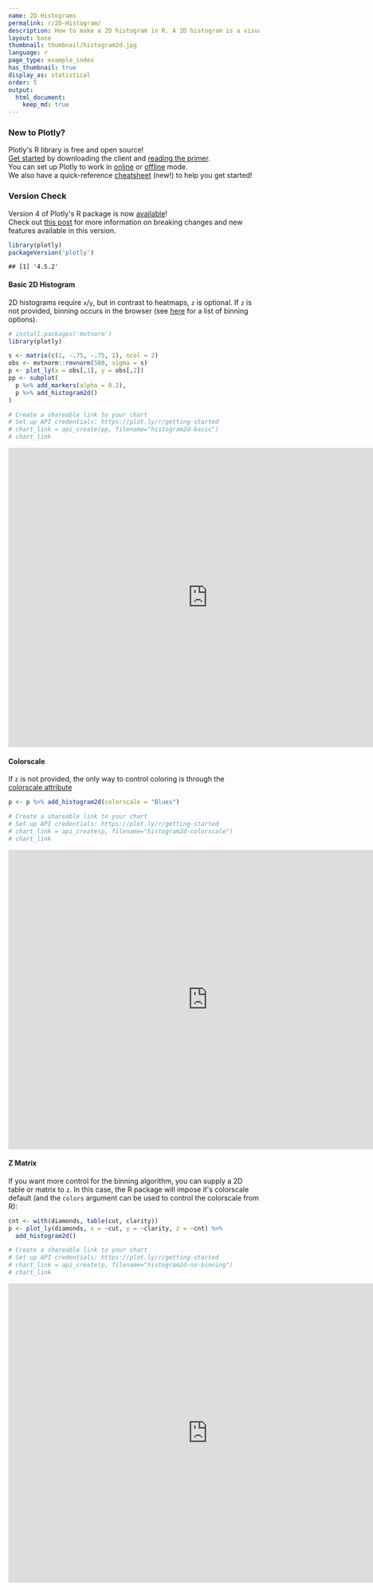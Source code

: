 ```yaml
---
name: 2D Histograms
permalink: r/2D-Histogram/
description: How to make a 2D histogram in R. A 2D histogram is a visualization of a bivariate distribution.
layout: base
thumbnail: thumbnail/histogram2d.jpg
language: r
page_type: example_index
has_thumbnail: true
display_as: statistical
order: 5
output:
  html_document:
    keep_md: true
---
```



### New to Plotly?

Plotly's R library is free and open source!<br>
[Get started](https://plot.ly/r/getting-started/) by downloading the client and [reading the primer](https://plot.ly/r/getting-started/).<br>
You can set up Plotly to work in [online](https://plot.ly/r/getting-started/#hosting-graphs-in-your-online-plotly-account) or [offline](https://plot.ly/r/offline/) mode.<br>
We also have a quick-reference [cheatsheet](https://images.plot.ly/plotly-documentation/images/r_cheat_sheet.pdf) (new!) to help you get started!

### Version Check

Version 4 of Plotly's R package is now [available](https://plot.ly/r/getting-started/#installation)!<br>
Check out [this post](http://moderndata.plot.ly/upgrading-to-plotly-4-0-and-above/) for more information on breaking changes and new features available in this version.

```r
library(plotly)
packageVersion('plotly')
```

```
## [1] '4.5.2'
```

#### Basic 2D Histogram

2D histograms require `x`/`y`, but in contrast to heatmaps, `z` is optional. If `z` is not provided, binning occurs in the browser (see [here](https://plot.ly/r/reference/#histogram2d-histnorm) for a list of binning options).


```r
# install.packages('mvtnorm')
library(plotly)

s <- matrix(c(1, -.75, -.75, 1), ncol = 2)
obs <- mvtnorm::rmvnorm(500, sigma = s)
p <- plot_ly(x = obs[,1], y = obs[,2])
pp <- subplot(
  p %>% add_markers(alpha = 0.2),
  p %>% add_histogram2d()
)

# Create a shareable link to your chart
# Set up API credentials: https://plot.ly/r/getting-started
# chart_link = api_create(pp, filename="histogram2d-basic")
# chart_link
```

<iframe src="https://plot.ly/~RPlotBot/3430.embed" width="800" height="600" id="igraph" scrolling="no" seamless="seamless" frameBorder="0"> </iframe>

#### Colorscale
If `z` is not provided, the only way to control coloring is through the [colorscale attribute](https://plot.ly/r/reference/#histogram2d-colorscale)


```r
p <- p %>% add_histogram2d(colorscale = "Blues")

# Create a shareable link to your chart
# Set up API credentials: https://plot.ly/r/getting-started
# chart_link = api_create(p, filename="histogram2d-colorscale")
# chart_link
```

<iframe src="https://plot.ly/~RPlotBot/3045.embed" width="800" height="600" id="igraph" scrolling="no" seamless="seamless" frameBorder="0"> </iframe>

#### Z Matrix
If you want more control for the binning algorithm, you can supply a 2D table or matrix to `z`. In this case, the R package will impose it's colorscale default (and the `colors` argument can be used to control the colorscale from R):


```r
cnt <- with(diamonds, table(cut, clarity))
p <- plot_ly(diamonds, x = ~cut, y = ~clarity, z = ~cnt) %>%
  add_histogram2d()

# Create a shareable link to your chart
# Set up API credentials: https://plot.ly/r/getting-started
# chart_link = api_create(p, filename="histogram2d-no-binning")
# chart_link
```

<iframe src="https://plot.ly/~RPlotBot/3047.embed" width="800" height="600" id="igraph" scrolling="no" seamless="seamless" frameBorder="0"> </iframe>

